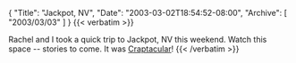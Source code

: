 {
  "Title": "Jackpot, NV",
  "Date": "2003-03-02T18:54:52-08:00",
  "Archive": [
    "2003/03/03"
  ]
}
{{< verbatim >}}
<P>Rachel and I took a quick trip to Jackpot, NV this weekend.  Watch this space -- stories to come.  It was <a href="http://www.eightypercent.net/Stuff/Craptacular.wav">Craptacular</a>!
{{< /verbatim >}}
